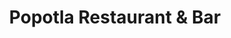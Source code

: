 ---
title: Popotla Restaurant & Bar
layout: negocio
slogan: 
web:
categoria: Restaurante
imagenes: ["/assets/img/directorio/popotlarestbar.jpg.jpeg.webp"]
direccion: Carretera libre Tijuana Ensenada Km 34 22710 Rosarito, Península de Baja California, México
estado: Baja California
municipio: Rosarito
codigo: 22710
latitude: 32.3490048
longitude: -117.0676394
telefono: 661 612 1505
cocina: mexicana
rango: $$
facebook: https://www.facebook.com/popotlarestaurantbar
instagram:
whatsapp:
horariodeservicio: 
descripcion: El mejor Restaurant de cocina mexicana y de toda la Baja con una espectacular vista al Mar.
---